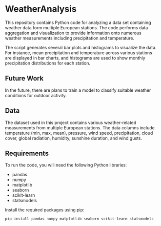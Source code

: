 # WeatherAnalysis

This repository contains Python code for analyzing a data set containing weather data form multiple European stations. The code performs data aggregation and visualization to provide information onto numerous weather measurements including precipitation and temperature.

The script generates several bar plots and histograms to visualize the data. For instance, mean precipitation and temperature across various stations are displayed in bar charts, and histograms are used to show monthly precipitation distributions for each station.

## Future Work
In the future, there are plans to train a model to classify suitable weather conditions for outdoor activity.

## Data
The dataset used in this project contains various weather-related measurements from multiple European stations. The data columns include temperature (min, max, mean), pressure, wind speed, precipitation, cloud cover, global radiation, humidity, sunshine duration, and wind gusts.

## Requirements

To run the code, you will need the following Python libraries:
- pandas
- numpy
- matplotlib
- seaborn
- scikit-learn
- statsmodels

Install the required packages using pip:
```bash
pip install pandas numpy matplotlib seaborn scikit-learn statsmodels
```
